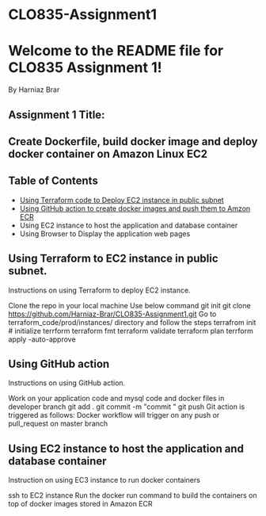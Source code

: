 # CLO835-Assignment1


# Welcome to the README file for CLO835 Assignment 1!

By Harniaz Brar

## Assignment 1 Title:

## Create Dockerfile, build docker image and deploy docker container on Amazon Linux EC2  


## Table of Contents
- [Using Terraform code to Deploy EC2 instance in public subnet ](#using-terraform-to-deploy-EC2-instance-in-public-subnet)
- [Using GitHub action to create docker images and  push them to Amzon ECR](#using-github-action-for-automation)
- Using EC2 instance to host the application and database container
- Using Browser to Display the application web pages



## Using Terraform to EC2 instance in public subnet. 

Instructions on using Terraform to deploy EC2 instance.

Clone the repo in your local machine 
Use below command 
git init 
git clone https://github.com/Harniaz-Brar/CLO835-Assignment1.git
Go to terraform_code/prod/instances/ directory and follow the steps 
terrafrom init # initialize terrform
terraform fmt
terraform validate
terraform plan
terrform apply -auto-approve


## Using GitHub action

Instructions on using GitHub action.

Work on your application code and mysql code and docker files in developer branch
git add .
git commit -m "commit "
git push
Git action is triggered as follows:
Docker workflow will trigger on any push or pull_request on master branch

## Using EC2 instance to host the application and database container

Instruction on using EC3 instance to run docker containers

ssh to EC2 instance
Run the docker run command to build the containers on top of docker images stored in Amazon ECR
 




